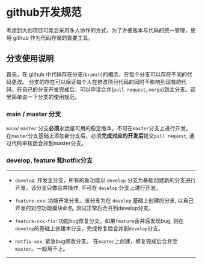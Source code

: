 # github开发规范

考虑到大创项目可能会采用多人协作的方式，为了方便版本与代码的统一管理，使用 github 作为代码存储的首要工具。

## 分支使用说明

首先，在 github 中代码存在分支(` branch `)的概念，在每个分支可以存在不同的代码更改。 分支的存在可以保证每个人在修改项目代码的同时不影响到现有的代码。在自己的分支开发完成后，可以申请合并(`pull request`, `merge`)到主分支。这里简单说一下分支的使用规范。

### main / master 分支

`main`/ `master` 分支**必须**永远是可用的稳定版本。不可在`master`分支上进行开发。在` master `分支基础上添加新分支后，必须**完成对应的开发后**提交`pull request`, 通过代码审核后合并到master分支。

### develop, feature 和hotfix分支

---

+ `develop`: 开发主分支，所有的新功能以 `develop` 分支为基础创建新的分支进行开发，该分支只做合并操作, 不可在 `develop` 分支上进行开发。
  
+ `feature-xxx`: 功能开发分支。该分支为在 `develop` 基础上创建的分支, 以自己开发的对应功能模块命名, 测试正常后合并到develop分支。

+ `feature-xxx-fix`: 功能bug修复分支。如果`feature`合并后发现bug, 则在`develop`的基础上创建本分支，完成修复后合并到`develop`分支。

+ `hotfix-xxx`: 紧急bug修改分支。 在`master`上创建，修复完成后合并至`master`。一般用不上。

---
